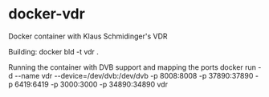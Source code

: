 # docker-vdr
Docker container with Klaus Schmidinger's VDR

Building:
docker bld -t vdr .

Running the container with DVB support and mapping the ports
docker run -d --name vdr --device=/dev/dvb:/dev/dvb -p 8008:8008 -p 37890:37890 -p 6419:6419 -p 3000:3000 -p 34890:34890 vdr
